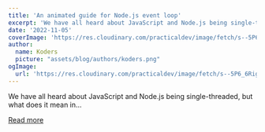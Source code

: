 ```yaml
---
title: 'An animated guide for Node.js event loop'
excerpt: 'We have all heard about JavaScript and Node.js being single-threaded, but what does it mean in...'
date: '2022-11-05'
coverImage: 'https://res.cloudinary.com/practicaldev/image/fetch/s--5P6_6Rig--/c_imagga_scale,f_auto,fl_progressive,h_420,q_66,w_1000/https://dev-to-uploads.s3.amazonaws.com/uploads/articles/k2l36khs41oncfwmy3wk.gif'
author:
  name: Koders
  picture: "assets/blog/authors/koders.png"
ogImage:
  url: 'https://res.cloudinary.com/practicaldev/image/fetch/s--5P6_6Rig--/c_imagga_scale,f_auto,fl_progressive,h_420,q_66,w_1000/https://dev-to-uploads.s3.amazonaws.com/uploads/articles/k2l36khs41oncfwmy3wk.gif'
---
```


We have all heard about JavaScript and Node.js being single-threaded, but what does it mean in...

[Read more](https://dev.to/nodedoctors/an-animated-guide-to-nodejs-event-loop-3g62)
